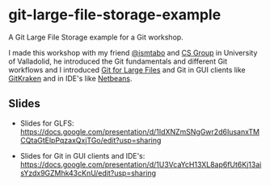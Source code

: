 # git-large-file-storage-example
A Git Large File Storage example for a Git workshop.

I made this workshop with my friend [@ismtabo](https://github.com/ismtabo) and [CS Group](https://www.gui.uva.es/) in University of Valladolid, he introduced the Git fundamentals and different Git workflows and I introduced [Git for Large Files](https://git-lfs.github.com/) and Git in GUI clients like [GitKraken](https://www.gitkraken.com/) and in IDE's like [Netbeans](https://netbeans.org/kb/docs/ide/git.html).

## Slides

- Slides for GLFS: https://docs.google.com/presentation/d/1IdXNZmSNgGwr2d6IusanxTMCQtaGtElpPqzaxQxjTGo/edit?usp=sharing

- Slides for Git in GUI clients and IDE's:
https://docs.google.com/presentation/d/1U3VcaYcH13XL8ap6fUt6Kj13aisYzdx9GZMhk43cKnU/edit?usp=sharing
